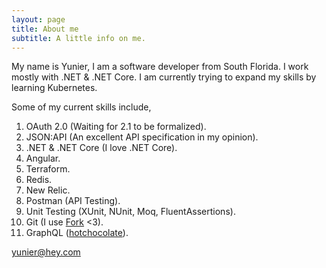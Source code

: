 ```yaml
---
layout: page
title: About me
subtitle: A little info on me.
---
```

My name is Yunier, I am a software developer from South Florida. I work mostly with .NET & .NET Core. I am currently trying to expand my skills by learning Kubernetes.

Some of my current skills include,

1. OAuth 2.0 (Waiting for 2.1 to be formalized).
2. JSON:API (An excellent API specification in my opinion).
3. .NET & .NET Core (I love .NET Core).
4. Angular.
5. Terraform.
6. Redis.
7. New Relic.
8. Postman (API Testing).
9. Unit Testing (XUnit, NUnit, Moq, FluentAssertions).
10. Git (I use [Fork](https://fork.dev/) <3).
11. GraphQL ([hotchocolate](https://chillicream.com/docs/hotchocolate/v10/)).
 
yunier@hey.com
